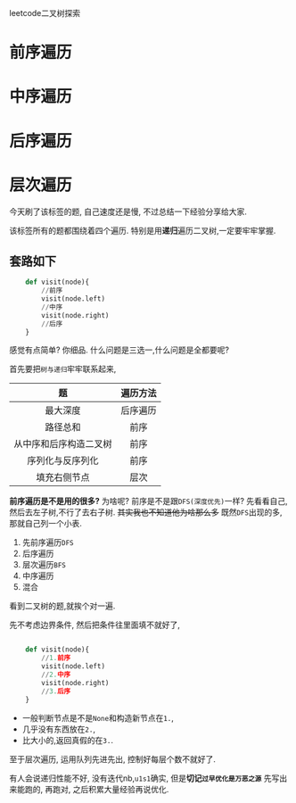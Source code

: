 leetcode二叉树探索

# 前序遍历

# 中序遍历

# 后序遍历

# 层次遍历


今天刷了该标签的题, 自己速度还是慢, 不过总结一下经验分享给大家.

该标签所有的题都围绕着四个遍历.
特别是用**递归**遍历二叉树,一定要牢牢掌握.

## 套路如下

```python
    def visit(node){
        //前序
        visit(node.left)
        //中序
        visit(node.right)
        //后序
    }
```

感觉有点简单? 你细品. 什么问题是三选一,什么问题是全都要呢? 

首先要把``树与递归``牢牢联系起来,

|题|遍历方法|
|:-:|:-:|
|最大深度|后序遍历|
|路径总和|前序|
|从中序和后序构造二叉树|前序|
|序列化与反序列化|前序|
|填充右侧节点|层次|

**前序遍历是不是用的很多?**
为啥呢? 前序是不是跟``DFS(深度优先)``一样? 先看看自己,然后去左子树,不行了去右子树.
~~其实我也不知道他为啥那么多~~
既然``DFS``出现的多, 那就自己列一个小表.

1. 先前序遍历``DFS``
2. 后序遍历
3. 层次遍历``BFS``
4. 中序遍历
5. 混合

看到二叉树的题,就挨个对一遍. 

先不考虑边界条件,
然后把条件往里面填不就好了,

```python

    def visit(node){
        //1.前序
        visit(node.left)
        //2.中序
        visit(node.right)
        //3.后序
    }
```

- 一般判断节点是不是``None``和构造新节点在``1.``,
- 几乎没有东西放在``2.``,
- 比大小的,返回真假的在``3.``.

至于层次遍历, 运用队列先进先出, 控制好每层个数不就好了.

有人会说递归性能不好, 没有迭代nb,``u1s1``确实,
但是**切记``过早优化是万恶之源``**
先写出来能跑的, 再跑对, 之后积累大量经验再说优化.
